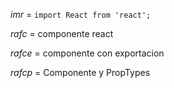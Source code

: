 *imr* = `import React from 'react';`

*rafc* = componente react 

*rafce* = componente con exportacion

*rafcp* = Componente y PropTypes